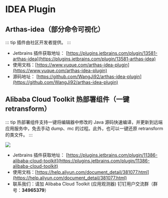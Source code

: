 # IDEA Plugin

## Arthas-idea（部分命令可视化）

::: tip
插件由社区开发者提供。
:::

- Jetbrains 插件获取地址： [https://plugins.jetbrains.com/plugin/13581-arthas-idea](https://plugins.jetbrains.com/plugin/13581-arthas-idea)
- 使用文档：[https://www.yuque.com/arthas-idea-plugin](https://www.yuque.com/arthas-idea-plugin)
- 源码地址： [https://github.com/WangJi92/arthas-idea-plugin](https://github.com/WangJi92/arthas-idea-plugin)

## Alibaba Cloud Toolkit 热部署组件（一键 retransform）

::: tip
热部署组件支持一键将编辑器中修改的 Java 源码快速编译，并更新到远端应用服务中，免去手动 dump、mc 的过程。此外，也可以一键还原 retransform 的类文件。
:::

![](/images/alibabacloud_hotreload.png)

- Jetbrains 插件获取地址： [https://plugins.jetbrains.com/plugin/11386-alibaba-cloud-toolkit](https://plugins.jetbrains.com/plugin/11386-alibaba-cloud-toolkit)
- 使用文档：[https://help.aliyun.com/document_detail/381077.html](https://help.aliyun.com/document_detail/381077.html)
- 联系我们：请加 Alibaba Cloud Toolkit (应用观测器) 钉钉用户交流群（群号：**34965379**）
